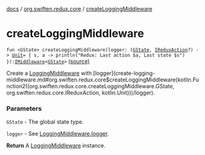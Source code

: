 [docs](../index.md) / [org.swiften.redux.core](index.md) / [createLoggingMiddleware](./create-logging-middleware.md)

# createLoggingMiddleware

`fun <GState> createLoggingMiddleware(logger: (`[`GState`](create-logging-middleware.md#GState)`, `[`IReduxAction`](-i-redux-action.md)`?) -> `[`Unit`](https://kotlinlang.org/api/latest/jvm/stdlib/kotlin/-unit/index.html)` = { s, a ->
println("Redux: Last action $a, Last state $s")
}): `[`IMiddleware`](-i-middleware.md)`<`[`GState`](create-logging-middleware.md#GState)`>` [(source)](https://github.com/protoman92/KotlinRedux/tree/master/common/common-core/src/main/kotlin/org/swiften/redux/core/LoggingMiddleware.kt#L51)

Create a [LoggingMiddleware](-logging-middleware/index.md) with [logger](create-logging-middleware.md#org.swiften.redux.core$createLoggingMiddleware(kotlin.Function2((org.swiften.redux.core.createLoggingMiddleware.GState, org.swiften.redux.core.IReduxAction, kotlin.Unit)))/logger).

### Parameters

`GState` - The global state type.

`logger` - See [LoggingMiddleware.logger](-logging-middleware/logger.md).

**Return**
A [LoggingMiddleware](-logging-middleware/index.md) instance.

